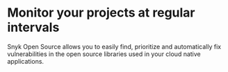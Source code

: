 # Monitor your projects at regular intervals

Snyk Open Source allows you to easily find, prioritize and automatically fix vulnerabilities in the open source libraries used in your cloud native applications.


